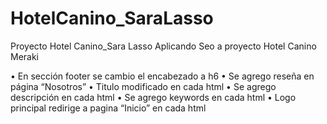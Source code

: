 # HotelCanino_SaraLasso
Proyecto Hotel Canino_Sara Lasso
Aplicando Seo a proyecto Hotel Canino Meraki

•	En sección footer se cambio el encabezado a h6
•	Se agrego reseña en página “Nosotros” 
•	Titulo modificado en cada html
•	Se agrego descripción en cada html
•	Se agrego keywords en cada html
•	Logo principal redirige a pagina “Inicio” en cada html

